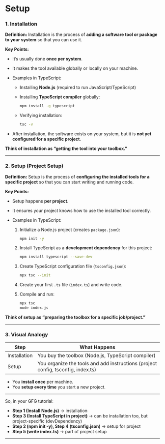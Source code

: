 # Setup

### 1. Installation

**Definition:**
Installation is the process of **adding a software tool or package to your system** so that you can use it.

**Key Points:**

* It’s usually done **once per system**.
* It makes the tool available globally or locally on your machine.
* Examples in TypeScript:

  * Installing **Node.js** (required to run JavaScript/TypeScript)
  * Installing **TypeScript compiler** globally:

    ```bash
    npm install -g typescript
    ```
  * Verifying installation:

    ```bash
    tsc -v
    ```
* After installation, the software exists on your system, but it is **not yet configured for a specific project**.

**Think of installation as “getting the tool into your toolbox.”**

---

### 2. Setup (Project Setup)

**Definition:**
Setup is the process of **configuring the installed tools for a specific project** so that you can start writing and running code.

**Key Points:**

* Setup happens **per project**.
* It ensures your project knows how to use the installed tool correctly.
* Examples in TypeScript:

  1. Initialize a Node.js project (creates `package.json`):

     ```bash
     npm init -y
     ```
  2. Install TypeScript as a **development dependency** for this project:

     ```bash
     npm install typescript --save-dev
     ```
  3. Create TypeScript configuration file (`tsconfig.json`):

     ```bash
     npx tsc --init
     ```
  4. Create your first `.ts` file (`index.ts`) and write code.
  5. Compile and run:

     ```bash
     npx tsc
     node index.js
     ```

**Think of setup as “preparing the toolbox for a specific job/project.”**

---

### 3. Visual Analogy

| Step         | What Happens                                                                     |
| ------------ | -------------------------------------------------------------------------------- |
| Installation | You buy the toolbox (Node.js, TypeScript compiler)                               |
| Setup        | You organize the tools and add instructions (project config, tsconfig, index.ts) |

* You **install once** per machine.
* You **setup every time** you start a new project.

---

So, in your GFG tutorial:

* **Step 1 (Install Node.js)** → installation
* **Step 3 (Install TypeScript in project)** → can be installation too, but project-specific (devDependency)
* **Step 2 (npm init -y), Step 4 (tsconfig.json)** → setup for project
* **Step 5 (write index.ts)** → part of project setup

---